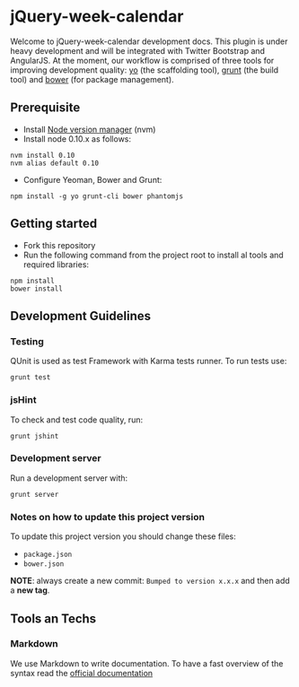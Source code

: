 jQuery-week-calendar
====================
[yeoman]: http://yeoman.io
[grunt]: http://gruntjs.com
[bower]: http://bower.io

Welcome to jQuery-week-calendar development docs. This plugin is under heavy development and will be integrated with Twitter Bootstrap and AngularJS.
At the moment, our workflow is comprised of three tools for improving development quality: [yo][yeoman] (the scaffolding tool), [grunt][grunt] (the build tool) and [bower][bower] (for package management).

Prerequisite
------------
[node]: https://github.com/creationix/nvm

* Install [Node version manager][node] (nvm)
* Install node 0.10.x as follows:

```
nvm install 0.10
nvm alias default 0.10
```

* Configure Yeoman, Bower and Grunt:

```
npm install -g yo grunt-cli bower phantomjs
```

Getting started
---------------

* Fork this repository 
* Run the following command from the project root to install al tools and required libraries:

```
npm install
bower install
```

Development Guidelines
----------------------

### Testing

QUnit is used as test Framework with Karma tests runner. To run tests use:
```
grunt test
```

### jsHint

To check and test code quality, run:
```
grunt jshint
```

### Development server

Run a development server with:
```
grunt server
```

### Notes on how to update this project version

To update this project version you should change these files:

* `package.json`
* `bower.json`

**NOTE**: always create a new commit: `Bumped to version x.x.x` and then add a **new tag**.

Tools an Techs
--------------

### Markdown

We use Markdown to write documentation. To have a fast overview of the syntax read the [official documentation][markdown]

[markdown]: http://daringfireball.net/projects/markdown/syntax
